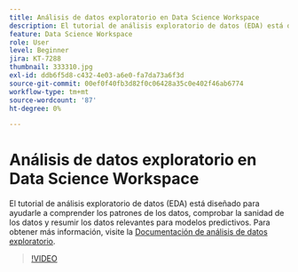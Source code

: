 ```yaml
---
title: Análisis de datos exploratorio en Data Science Workspace
description: El tutorial de análisis exploratorio de datos (EDA) está diseñado para ayudarle a descubrir patrones en los datos, comprobar la sanidad de los datos y resumir los datos relevantes para modelos predictivos.
feature: Data Science Workspace
role: User
level: Beginner
jira: KT-7288
thumbnail: 333310.jpg
exl-id: ddb6f5d8-c432-4e03-a6e0-fa7da73a6f3d
source-git-commit: 00ef0f40fb3d82f0c06428a35c0e402f46ab6774
workflow-type: tm+mt
source-wordcount: '87'
ht-degree: 0%

---
```


# Análisis de datos exploratorio en Data Science Workspace

El tutorial de análisis exploratorio de datos (EDA) está diseñado para ayudarle a comprender los patrones de los datos, comprobar la sanidad de los datos y resumir los datos relevantes para modelos predictivos. Para obtener más información, visite la [Documentación de análisis de datos exploratorio](https://experienceleague.adobe.com/docs/experience-platform/data-science-workspace/jupyterlab/eda-notebook.html?lang=en).

>[!VIDEO](https://video.tv.adobe.com/v/333310)

